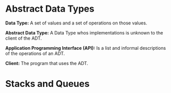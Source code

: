 # Abstract Data Types

**Data Type:** A set of values and a set of operations on those values.

**Abstract Data Type:** A Data Type whos implementations is unknown to the client of the ADT.

**Application Programming Interface (API):** Is a list and informal descriptions of the operations of an ADT.

**Client:** The program that uses the ADT.

# Stacks and Queues
